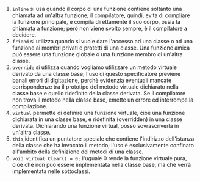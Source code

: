 
1. `inline` si usa quando il corpo di una funzione contiene soltanto una chiamata ad un'altra funzione; il compilatore, quindi, evita di compliare la funzione principale, e compila direttamente il suo corpo, ossia la chiamata a funzione; però non viene svolto sempre, è il compilatore a decidere.
2. `friend` si utilizza quando si vuole dare l'accesso ad una classe o ad una funzione ai membri privati e protetti di una classe. Una funzione amica può essere una funzione globale o una funzione membro di un'altra classe.
3. `override` si utilizza quando vogliamo utilizzare un metodo virtuale derivato da una classe base; l'uso di questo specificatore previene banali errori di digitazione, perchè evidenzia eventuali mancate corrispondenze tra il prototipo del metodo virtuale dichiarato nella classe base e quello ridefinito della classe derivata. Se il compilatore non trova il metodo nella classe base, emette un errore ed interrompe la compilazione.
4. `virtual` permette di definire una funzione virtuale, cioè una funzione dichiarata in una classe base, e ridefinita (overridden) in una classe derivata. Dichiarando una funzione virtual, posso sovrascriverla in un'altra classe.
5. `this`,identifica un puntatore speciale che contiene l'indirizzo dell'istanza della classe che ha invocato il metodo; l'uso è esclusivamente confinato all'ambito della definizione dei metodi di una classe.
6. `void virtual Clear() = 0;` l'uguale 0 rende la funzione virtuale pura, cioè che non può essere implementata nella classe base, ma che verrà implementata nelle sottoclassi.